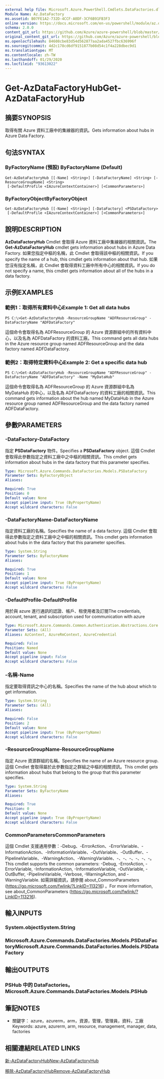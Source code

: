 ```yaml
---
external help file: Microsoft.Azure.PowerShell.Cmdlets.DataFactories.dll-Help.xml
Module Name: Az.DataFactory
ms.assetid: B07FE1A2-732D-4CCF-A0DF-3CF6B91FB3F3
online version: https://docs.microsoft.com/en-us/powershell/module/az.datafactory/get-azdatafactoryhub
schema: 2.0.0
content_git_url: https://github.com/Azure/azure-powershell/blob/master/src/DataFactory/DataFactoryV2/help/Get-AzDataFactoryHub.md
original_content_git_url: https://github.com/Azure/azure-powershell/blob/master/src/DataFactory/DataFactoryV2/help/Get-AzDataFactoryHub.md
ms.openlocfilehash: 84608cbe83d54d562877aa2ada4527fbc636996f
ms.sourcegitcommit: 4d2c178cd6df9151877b08d54c1f4a228dbec9d1
ms.translationtype: MT
ms.contentlocale: zh-TW
ms.lasthandoff: 01/29/2020
ms.locfileid: "93613022"
---
```

# <span data-ttu-id="f2eb6-101">Get-AzDataFactoryHub</span><span class="sxs-lookup"><span data-stu-id="f2eb6-101">Get-AzDataFactoryHub</span></span>

## <span data-ttu-id="f2eb6-102">摘要</span><span class="sxs-lookup"><span data-stu-id="f2eb6-102">SYNOPSIS</span></span>
<span data-ttu-id="f2eb6-103">取得有關 Azure 資料工廠中的集線器的資訊。</span><span class="sxs-lookup"><span data-stu-id="f2eb6-103">Gets information about hubs in Azure Data Factory.</span></span>

## <span data-ttu-id="f2eb6-104">句法</span><span class="sxs-lookup"><span data-stu-id="f2eb6-104">SYNTAX</span></span>

### <span data-ttu-id="f2eb6-105">ByFactoryName (預設) </span><span class="sxs-lookup"><span data-stu-id="f2eb6-105">ByFactoryName (Default)</span></span>
```
Get-AzDataFactoryHub [[-Name] <String>] [-DataFactoryName] <String> [-ResourceGroupName] <String>
 [-DefaultProfile <IAzureContextContainer>] [<CommonParameters>]
```

### <span data-ttu-id="f2eb6-106">ByFactoryObject</span><span class="sxs-lookup"><span data-stu-id="f2eb6-106">ByFactoryObject</span></span>
```
Get-AzDataFactoryHub [[-Name] <String>] [-DataFactory] <PSDataFactory>
 [-DefaultProfile <IAzureContextContainer>] [<CommonParameters>]
```

## <span data-ttu-id="f2eb6-107">說明</span><span class="sxs-lookup"><span data-stu-id="f2eb6-107">DESCRIPTION</span></span>
<span data-ttu-id="f2eb6-108">**AzDataFactoryHub** Cmdlet 會取得 Azure 資料工廠中集線器的相關資訊。</span><span class="sxs-lookup"><span data-stu-id="f2eb6-108">The **Get-AzDataFactoryHub** cmdlet gets information about hubs in Azure Data Factory.</span></span>
<span data-ttu-id="f2eb6-109">如果您指定中樞的名稱，此 Cmdlet 會取得該中樞的相關資訊。</span><span class="sxs-lookup"><span data-stu-id="f2eb6-109">If you specify the name of a hub, this cmdlet gets information about that hub.</span></span>
<span data-ttu-id="f2eb6-110">如果您沒有指定名稱，此 Cmdlet 會取得資料工廠中所有中心的相關資訊。</span><span class="sxs-lookup"><span data-stu-id="f2eb6-110">If you do not specify a name, this cmdlet gets information about all of the hubs in a data factory.</span></span>

## <span data-ttu-id="f2eb6-111">示例</span><span class="sxs-lookup"><span data-stu-id="f2eb6-111">EXAMPLES</span></span>

### <span data-ttu-id="f2eb6-112">範例1：取得所有資料中心</span><span class="sxs-lookup"><span data-stu-id="f2eb6-112">Example 1: Get all data hubs</span></span>
```
PS C:\>Get-AzDataFactoryHub -ResourceGroupName "ADFResourceGroup" -DataFactoryName "ADFDataFactory"
```

<span data-ttu-id="f2eb6-113">這個命令會取得名為 ADFResourceGroup 的 Azure 資源群組中的所有資料中心，以及名為 ADFDataFactory 的資料工廠。</span><span class="sxs-lookup"><span data-stu-id="f2eb6-113">This command gets all data hubs in the Azure resource group named ADFResourceGroup and the data factory named ADFDataFactory.</span></span>

### <span data-ttu-id="f2eb6-114">範例2：取得特定資料中心</span><span class="sxs-lookup"><span data-stu-id="f2eb6-114">Example 2: Get a specific data hub</span></span>
```
PS C:\>Get-AzDataFactoryHub -ResourceGroupName "ADFResourceGroup" -DataFactoryName "ADFDataFactory" -Name "MyDataHub"
```

<span data-ttu-id="f2eb6-115">這個命令會取得名為 ADFResourceGroup 的 Azure 資源群組中名為 MyDataHub 的中心，以及名為 ADFDataFactory 的資料工廠的相關資訊。</span><span class="sxs-lookup"><span data-stu-id="f2eb6-115">This command gets information about the hub named MyDataHub in the Azure resource group named ADFResourceGroup and the data factory named ADFDataFactory.</span></span>

## <span data-ttu-id="f2eb6-116">參數</span><span class="sxs-lookup"><span data-stu-id="f2eb6-116">PARAMETERS</span></span>

### <span data-ttu-id="f2eb6-117">-DataFactory</span><span class="sxs-lookup"><span data-stu-id="f2eb6-117">-DataFactory</span></span>
<span data-ttu-id="f2eb6-118">指定 **PSDataFactory** 物件。</span><span class="sxs-lookup"><span data-stu-id="f2eb6-118">Specifies a **PSDataFactory** object.</span></span>
<span data-ttu-id="f2eb6-119">這個 Cmdlet 會取得此參數指定之資料工廠中之中樞的相關資訊。</span><span class="sxs-lookup"><span data-stu-id="f2eb6-119">This cmdlet gets information about hubs in the data factory that this parameter specifies.</span></span>

```yaml
Type: Microsoft.Azure.Commands.DataFactories.Models.PSDataFactory
Parameter Sets: ByFactoryObject
Aliases:

Required: True
Position: 0
Default value: None
Accept pipeline input: True (ByPropertyName)
Accept wildcard characters: False
```

### <span data-ttu-id="f2eb6-120">-DataFactoryName</span><span class="sxs-lookup"><span data-stu-id="f2eb6-120">-DataFactoryName</span></span>
<span data-ttu-id="f2eb6-121">指定資料工廠的名稱。</span><span class="sxs-lookup"><span data-stu-id="f2eb6-121">Specifies the name of a data factory.</span></span>
<span data-ttu-id="f2eb6-122">這個 Cmdlet 會取得此參數指定之資料工廠中之中樞的相關資訊。</span><span class="sxs-lookup"><span data-stu-id="f2eb6-122">This cmdlet gets information about hubs in the data factory that this parameter specifies.</span></span>

```yaml
Type: System.String
Parameter Sets: ByFactoryName
Aliases:

Required: True
Position: 1
Default value: None
Accept pipeline input: True (ByPropertyName)
Accept wildcard characters: False
```

### <span data-ttu-id="f2eb6-123">-DefaultProfile</span><span class="sxs-lookup"><span data-stu-id="f2eb6-123">-DefaultProfile</span></span>
<span data-ttu-id="f2eb6-124">用於與 azure 進行通訊的認證、帳戶、租使用者及訂閱</span><span class="sxs-lookup"><span data-stu-id="f2eb6-124">The credentials, account, tenant, and subscription used for communication with azure</span></span>

```yaml
Type: Microsoft.Azure.Commands.Common.Authentication.Abstractions.Core.IAzureContextContainer
Parameter Sets: (All)
Aliases: AzContext, AzureRmContext, AzureCredential

Required: False
Position: Named
Default value: None
Accept pipeline input: False
Accept wildcard characters: False
```

### <span data-ttu-id="f2eb6-125">-名稱</span><span class="sxs-lookup"><span data-stu-id="f2eb6-125">-Name</span></span>
<span data-ttu-id="f2eb6-126">指定要取得資訊之中心的名稱。</span><span class="sxs-lookup"><span data-stu-id="f2eb6-126">Specifies the name of the hub about which to get information.</span></span>

```yaml
Type: System.String
Parameter Sets: (All)
Aliases:

Required: False
Position: 2
Default value: None
Accept pipeline input: True (ByPropertyName)
Accept wildcard characters: False
```

### <span data-ttu-id="f2eb6-127">-ResourceGroupName</span><span class="sxs-lookup"><span data-stu-id="f2eb6-127">-ResourceGroupName</span></span>
<span data-ttu-id="f2eb6-128">指定 Azure 資源群組的名稱。</span><span class="sxs-lookup"><span data-stu-id="f2eb6-128">Specifies the name of an Azure resource group.</span></span>
<span data-ttu-id="f2eb6-129">這個 Cmdlet 會取得屬於此參數指定之群組之中樞的相關資訊。</span><span class="sxs-lookup"><span data-stu-id="f2eb6-129">This cmdlet gets information about hubs that belong to the group that this parameter specifies.</span></span>

```yaml
Type: System.String
Parameter Sets: ByFactoryName
Aliases:

Required: True
Position: 0
Default value: None
Accept pipeline input: True (ByPropertyName)
Accept wildcard characters: False
```

### <span data-ttu-id="f2eb6-130">CommonParameters</span><span class="sxs-lookup"><span data-stu-id="f2eb6-130">CommonParameters</span></span>
<span data-ttu-id="f2eb6-131">這個 Cmdlet 支援通用參數：-Debug、-ErrorAction、-ErrorVariable、-InformationAction、-InformationVariable、-OutVariable、-OutBuffer、-PipelineVariable、-WarningAction、-WarningVariable、-、-、-、-、-、-。</span><span class="sxs-lookup"><span data-stu-id="f2eb6-131">This cmdlet supports the common parameters: -Debug, -ErrorAction, -ErrorVariable, -InformationAction, -InformationVariable, -OutVariable, -OutBuffer, -PipelineVariable, -Verbose, -WarningAction, and -WarningVariable.</span></span> <span data-ttu-id="f2eb6-132">如需詳細資訊，請參閱 about_CommonParameters (https://go.microsoft.com/fwlink/?LinkID=113216) 。</span><span class="sxs-lookup"><span data-stu-id="f2eb6-132">For more information, see about_CommonParameters (https://go.microsoft.com/fwlink/?LinkID=113216).</span></span>

## <span data-ttu-id="f2eb6-133">輸入</span><span class="sxs-lookup"><span data-stu-id="f2eb6-133">INPUTS</span></span>

### <span data-ttu-id="f2eb6-134">System.object</span><span class="sxs-lookup"><span data-stu-id="f2eb6-134">System.String</span></span>

### <span data-ttu-id="f2eb6-135">Microsoft.Azure.Commands.DataFactories.Models.PSDataFactory</span><span class="sxs-lookup"><span data-stu-id="f2eb6-135">Microsoft.Azure.Commands.DataFactories.Models.PSDataFactory</span></span>

## <span data-ttu-id="f2eb6-136">輸出</span><span class="sxs-lookup"><span data-stu-id="f2eb6-136">OUTPUTS</span></span>

### <span data-ttu-id="f2eb6-137">PSHub 中的 DataFactories。</span><span class="sxs-lookup"><span data-stu-id="f2eb6-137">Microsoft.Azure.Commands.DataFactories.Models.PSHub</span></span>

## <span data-ttu-id="f2eb6-138">筆記</span><span class="sxs-lookup"><span data-stu-id="f2eb6-138">NOTES</span></span>
* <span data-ttu-id="f2eb6-139">關鍵字： azure，azurerm，arm，資源，管理，管理員，資料，工廠</span><span class="sxs-lookup"><span data-stu-id="f2eb6-139">Keywords: azure, azurerm, arm, resource, management, manager, data, factories</span></span>

## <span data-ttu-id="f2eb6-140">相關連結</span><span class="sxs-lookup"><span data-stu-id="f2eb6-140">RELATED LINKS</span></span>

[<span data-ttu-id="f2eb6-141">新-AzDataFactoryHub</span><span class="sxs-lookup"><span data-stu-id="f2eb6-141">New-AzDataFactoryHub</span></span>](./New-AzDataFactoryHub.md)

[<span data-ttu-id="f2eb6-142">移除-AzDataFactoryHub</span><span class="sxs-lookup"><span data-stu-id="f2eb6-142">Remove-AzDataFactoryHub</span></span>](./Remove-AzDataFactoryHub.md)


